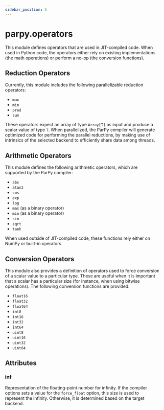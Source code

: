 ```yaml
---
sidebar_position: 5
---
```


# parpy.operators

This module defines operators that are used in JIT-compiled code. When used in Python code, the operators either rely on existing implementations (the math operations) or perform a no-op (the conversion functions).

## Reduction Operators

Currently, this module includes the following parallelizable reduction operators:
- `max`
- `min`
- `prod`
- `sum`

These operators expect an array of type `Array[T]` as input and produce a scalar value of type `T`. When parallelized, the ParPy compiler will generate optimized code for performing the parallel reductions, by making use of intrinsics of the selected backend to efficiently share data among threads.

## Arithmetic Operators

This module defines the following arithmetic operators, which are supported by the ParPy compiler:
- `abs`
- `atan2`
- `cos`
- `exp`
- `log`
- `max` (as a binary operator)
- `min` (as a binary operator)
- `sin`
- `sqrt`
- `tanh`

When used outside of JIT-compiled code, these functions rely either on NumPy or built-in operators.

## Conversion Operators

This module also provides a definition of operators used to force conversion of a scalar value to a particular type. These are useful when it is important that a scalar has a particular size (for instance, when using bitwise operations). The following conversion functions are provided:
- `float16`
- `float32`
- `float64`
- `int8`
- `int16`
- `int32`
- `int64`
- `uint8`
- `uint16`
- `uint32`
- `uint64`

## Attributes

### inf

Representation of the floating-point number for infinity. If the compiler options sets a value for the `force_float` option, this size is used to represent the infinity. Otherwise, it is determined based on the target backend.
